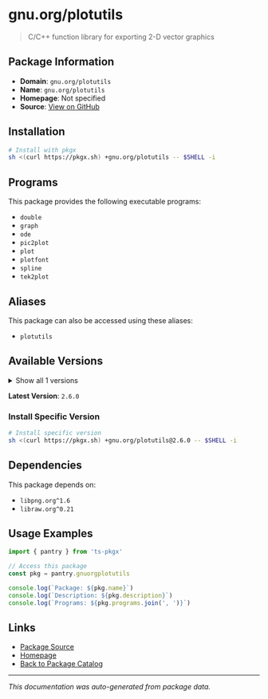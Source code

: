 # gnu.org/plotutils

> C/C++ function library for exporting 2-D vector graphics

## Package Information

- **Domain**: `gnu.org/plotutils`
- **Name**: `gnu.org/plotutils`
- **Homepage**: Not specified
- **Source**: [View on GitHub](https://github.com/pkgxdev/pantry/tree/main/projects/gnu.org/plotutils/package.yml)

## Installation

```bash
# Install with pkgx
sh <(curl https://pkgx.sh) +gnu.org/plotutils -- $SHELL -i
```

## Programs

This package provides the following executable programs:

- `double`
- `graph`
- `ode`
- `pic2plot`
- `plot`
- `plotfont`
- `spline`
- `tek2plot`

## Aliases

This package can also be accessed using these aliases:

- `plotutils`

## Available Versions

<details>
<summary>Show all 1 versions</summary>

- `2.6.0`

</details>

**Latest Version**: `2.6.0`

### Install Specific Version

```bash
# Install specific version
sh <(curl https://pkgx.sh) +gnu.org/plotutils@2.6.0 -- $SHELL -i
```

## Dependencies

This package depends on:

- `libpng.org^1.6`
- `libraw.org^0.21`

## Usage Examples

```typescript
import { pantry } from 'ts-pkgx'

// Access this package
const pkg = pantry.gnuorgplotutils

console.log(`Package: ${pkg.name}`)
console.log(`Description: ${pkg.description}`)
console.log(`Programs: ${pkg.programs.join(', ')}`)
```

## Links

- [Package Source](https://github.com/pkgxdev/pantry/tree/main/projects/gnu.org/plotutils/package.yml)
- [Homepage](#)
- [Back to Package Catalog](../package-catalog.md)

---

*This documentation was auto-generated from package data.*
